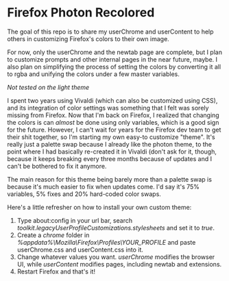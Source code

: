 # Firefox Photon Recolored
The goal of this repo is to share my userChrome and userContent to help others in customizing Firefox's colors to their own image.

For now, only the userChrome and the newtab page are complete, but I plan to customize prompts and other internal pages in the near future, maybe. I also plan on simplifying the process of setting the colors by converting it all to rgba and unifying the colors under a few master variables.

*Not tested on the light theme*

I spent two years using Vivaldi (which can also be customized using CSS), and its integration of color settings was something that I felt was sorely missing from Firefox. Now that I'm back on Firefox, I realized that changing the colors is can *almost* be done using only variables, which is a good sign for the future. However, I can't wait for years for the Firefox dev team to get their shit together, so I'm starting my own easy-to customize "theme". It's really just a palette swap because I already like the photon theme, to the point where I had basically re-created it in Vivaldi (don't ask for it, though, because it keeps breaking every three months because of updates and I can't be bothered to fix it anymore.

The main reason for this theme being barely more than a palette swap is because it's much easier to fix when updates come. I'd say it's 75% variables, 5% fixes and 20% hard-coded color swaps.

Here's a little refresher on how to install your own custom theme:

1. Type about:config in your url bar, search *toolkit.legacyUserProfileCustomizations.stylesheets* and set it to *true*.
2. Create a *chrome* folder in *%appdata%\Mozilla\Firefox\Profiles\YOUR_PROFILE* and paste userChrome.css and userContent.css into it.
3. Change whatever values you want. *userChrome* modifies the browser UI, while *userContent* modifies pages, including newtab and extensions.
4. Restart Firefox and that's it!
